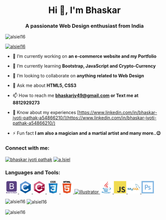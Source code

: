 <h1 align="center">Hi 👋, I'm Bhaskar</h1>
<h3 align="center">A passionate Web Design enthusiast from India</h3>

<p align="left"> <img src="https://komarev.com/ghpvc/?username=alsiel16&label=Profile%20views&color=0e75b6&style=flat" alt="alsiel16" /> </p>

<p align="left"> <a href="https://github.com/ryo-ma/github-profile-trophy"><img src="https://github-profile-trophy.vercel.app/?username=alsiel16" alt="alsiel16" /></a> </p>

- 🔭 I’m currently working on **an e-commerce website and my Portfolio**

- 🌱 I’m currently learning **Bootstrap, JavaScript and Crypto-Currency**

- 👯 I’m looking to collaborate on **anything related to Web Design**

- 💬 Ask me about **HTML5, CSS3**

- 📫 How to reach me **bhaskarjy49@gmail.com or Text me at 8812929273**

- 📄 Know about my experiences [https://www.linkedin.com/in/bhaskar-jyoti-pathak-a54866210/](https://www.linkedin.com/in/bhaskar-jyoti-pathak-a54866210/)

- ⚡ Fun fact **I am also a magician and a martial artist and many more..😉**

<h3 align="left">Connect with me:</h3>
<p align="left">
<a href="www.linkedin.com/in/bhaskar-jyoti-pathak-a54866210" target="blank"><img align="center" src="https://raw.githubusercontent.com/rahuldkjain/github-profile-readme-generator/master/src/images/icons/Social/linked-in-alt.svg" alt="bhaskar jyoti pathak" height="30" width="40" /></a>
<a href="https://instagram.com/a.lsiel" target="blank"><img align="center" src="https://raw.githubusercontent.com/rahuldkjain/github-profile-readme-generator/master/src/images/icons/Social/instagram.svg" alt="a.lsiel" height="30" width="40" /></a>
</p>

<h3 align="left">Languages and Tools:</h3>
<p align="left"> <a href="https://getbootstrap.com" target="_blank"> <img src="https://raw.githubusercontent.com/devicons/devicon/master/icons/bootstrap/bootstrap-plain-wordmark.svg" alt="bootstrap" width="40" height="40"/> </a> <a href="https://www.cprogramming.com/" target="_blank"> <img src="https://raw.githubusercontent.com/devicons/devicon/master/icons/c/c-original.svg" alt="c" width="40" height="40"/> </a> <a href="https://www.w3schools.com/cpp/" target="_blank"> <img src="https://raw.githubusercontent.com/devicons/devicon/master/icons/cplusplus/cplusplus-original.svg" alt="cplusplus" width="40" height="40"/> </a> <a href="https://www.w3schools.com/css/" target="_blank"> <img src="https://raw.githubusercontent.com/devicons/devicon/master/icons/css3/css3-original-wordmark.svg" alt="css3" width="40" height="40"/> </a> <a href="https://www.w3.org/html/" target="_blank"> <img src="https://raw.githubusercontent.com/devicons/devicon/master/icons/html5/html5-original-wordmark.svg" alt="html5" width="40" height="40"/> </a> <a href="https://www.adobe.com/in/products/illustrator.html" target="_blank"> <img src="https://www.vectorlogo.zone/logos/adobe_illustrator/adobe_illustrator-icon.svg" alt="illustrator" width="40" height="40"/> </a> <a href="https://www.java.com" target="_blank"> <img src="https://raw.githubusercontent.com/devicons/devicon/master/icons/java/java-original.svg" alt="java" width="40" height="40"/> </a> <a href="https://developer.mozilla.org/en-US/docs/Web/JavaScript" target="_blank"> <img src="https://raw.githubusercontent.com/devicons/devicon/master/icons/javascript/javascript-original.svg" alt="javascript" width="40" height="40"/> </a> <a href="https://www.mysql.com/" target="_blank"> <img src="https://raw.githubusercontent.com/devicons/devicon/master/icons/mysql/mysql-original-wordmark.svg" alt="mysql" width="40" height="40"/> </a> <a href="https://www.photoshop.com/en" target="_blank"> <img src="https://raw.githubusercontent.com/devicons/devicon/master/icons/photoshop/photoshop-line.svg" alt="photoshop" width="40" height="40"/> </a> </p>

<p><img align="left" src="https://github-readme-stats.vercel.app/api/top-langs?username=alsiel16&show_icons=true&locale=en&layout=compact" alt="alsiel16" /></p>

<p>&nbsp;<img align="center" src="https://github-readme-stats.vercel.app/api?username=alsiel16&show_icons=true&locale=en" alt="alsiel16" /></p>

<p><img align="center" src="https://github-readme-streak-stats.herokuapp.com/?user=alsiel16&" alt="alsiel16" /></p>

